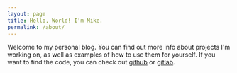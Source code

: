 ```yaml
---
layout: page
title: Hello, World! I'm Mike.
permalink: /about/
---
```


Welcome to my personal blog. You can find out more info about projects I'm working on, as well as examples of how to use them for yourself. If you want to find the code, you can check out [github](https://github.com/codegamc) or [gitlab](https://gitlab.com/michaelccodega).

